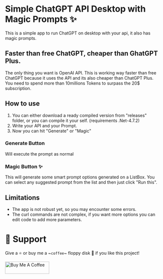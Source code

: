 # Simple ChatGPT API Desktop with Magic Prompts ✨
This is a simple app to run ChatGPT on desktop with your api, it also has magic prompts.

## Faster than free ChatGPT, cheaper than GhatGPT Plus.
The only thing you want is OpenAI API. This is working way faster than free ChatGPT because it uses the API and its also cheaper than ChatGPT Plus.
You need to spend more than 10millions Tokens to surpass the 20$ subscription.

## How to use
1) You can either download a ready compiled version from "releases" folder, or you can compile it your self. (requirements .Net-4.7.2)
2) Write your API and your Prompt.
3) Now you can hit "Generate" or "Magic"

### Generate Button
Will execute the prompt as normal 

### Magic Button ✨
This will generate some smart prompt options generated on a ListBox.
You can select any suggested prompt from the list and then just click "Run this".

## Limitations
* The app is not robust yet, so you may encounter some errors.
* The curl commands are not complex, if you want more options you can edit code to add more parameters.

# 🤝 Support

Give a ⭐️ or buy me a ~`coffee`~ floppy disk 💾 if you like this project!


<a href="https://www.buymeacoffee.com/dimitrismitsos" target="_blank" rel="noopener"><img src="https://cdn.buymeacoffee.com/buttons/v2/default-yellow.png" height="40" width="145" alt="Buy Me A Coffee"></a>
